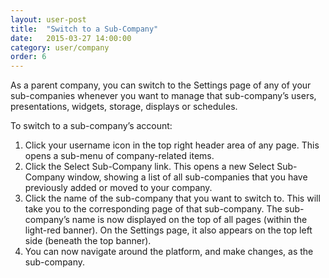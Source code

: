 ```yaml
---
layout: user-post
title:  "Switch to a Sub-Company"
date:   2015-03-27 14:00:00
category: user/company
order: 6
---
```


As a parent company, you can switch to the Settings page of any of your sub-companies whenever you want to manage that sub-company’s users, presentations, widgets, storage, displays or schedules.
 
To switch to a sub-company’s account:

1. Click your username icon in the top right header area of any page. This opens a sub-menu of company-related items.
2. Click the Select Sub-Company link. This opens a new Select Sub-Company window, showing a list of all sub-companies that you have previously added or moved to your company.
3. Click the name of the sub-company that you want to switch to. This will take you to the corresponding page of that sub-company.  The sub-company’s name is now displayed on the top of all pages (within the light-red banner).  On the Settings page, it also appears on the top left side (beneath the top banner).
4. You can now navigate around the platform, and make changes, as the sub-company.

